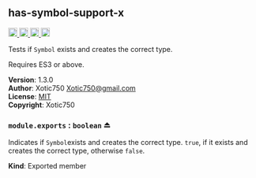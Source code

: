 <a name="module_has-symbol-support-x"></a>

## has-symbol-support-x
<a href="https://travis-ci.org/Xotic750/has-symbol-support-x"
title="Travis status">
<img
src="https://travis-ci.org/Xotic750/has-symbol-support-x.svg?branch=master"
alt="Travis status" height="18">
</a>
<a href="https://david-dm.org/Xotic750/has-symbol-support-x"
title="Dependency status">
<img src="https://david-dm.org/Xotic750/has-symbol-support-x.svg"
alt="Dependency status" height="18"/>
</a>
<a
href="https://david-dm.org/Xotic750/has-symbol-support-x#info=devDependencies"
title="devDependency status">
<img src="https://david-dm.org/Xotic750/has-symbol-support-x/dev-status.svg"
alt="devDependency status" height="18"/>
</a>
<a href="https://badge.fury.io/js/has-symbol-support-x" title="npm version">
<img src="https://badge.fury.io/js/has-symbol-support-x.svg"
alt="npm version" height="18">
</a>

Tests if `Symbol` exists and creates the correct type.

Requires ES3 or above.

**Version**: 1.3.0  
**Author**: Xotic750 <Xotic750@gmail.com>  
**License**: [MIT](&lt;https://opensource.org/licenses/MIT&gt;)  
**Copyright**: Xotic750  
<a name="exp_module_has-symbol-support-x--module.exports"></a>

### `module.exports` : <code>boolean</code> ⏏
Indicates if `Symbol`exists and creates the correct type.
`true`, if it exists and creates the correct type, otherwise `false`.

**Kind**: Exported member  
